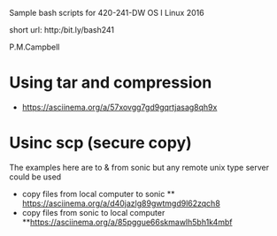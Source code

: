Sample bash scripts for 420-241-DW OS I Linux 2016  

short url: http:/bit.ly/bash241

P.M.Campbell
# Using tar  and compression
* https://asciinema.org/a/57xovgg7gd9gqrtjasag8qh9x
# Usinc scp (secure copy) 
The examples here are to & from sonic but any remote 
unix type server could be used
* copy files from local computer to sonic
** https://asciinema.org/a/d40jazlg89gwtmgd9l62zqch8
* copy files from sonic to local computer 
**https://asciinema.org/a/85pggue66skmawlh5bh1k4mbf
